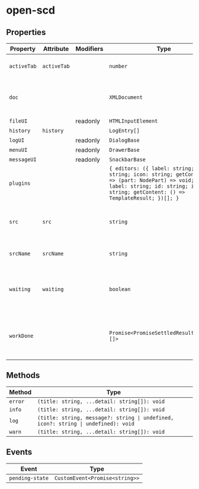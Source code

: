 # open-scd

## Properties

| Property    | Attribute   | Modifiers | Type                                             | Default                                          | Description                                      |
|-------------|-------------|-----------|--------------------------------------------------|--------------------------------------------------|--------------------------------------------------|
| `activeTab` | `activeTab` |           | `number`                                         | 0                                                | The currently active editor tab.                 |
| `doc`       |             |           | `XMLDocument`                                    | "emptySCD"                                       | The `XMLDocument` representation of the current file. |
| `fileUI`    |             | readonly  | `HTMLInputElement`                               |                                                  |                                                  |
| `history`   | `history`   |           | `LogEntry[]`                                     | []                                               |                                                  |
| `logUI`     |             | readonly  | `DialogBase`                                     |                                                  |                                                  |
| `menuUI`    |             | readonly  | `DrawerBase`                                     |                                                  |                                                  |
| `messageUI` |             | readonly  | `SnackbarBase`                                   |                                                  |                                                  |
| `plugins`   |             |           | `{ editors: ({ label: string; id: string; icon: string; getContent: () => (part: NodePart) => void; } \| { label: string; id: string; icon: string; getContent: () => TemplateResult; })[]; }` | {"editors":[{"label":"Substation","id":"substation","icon":"border_outer"},{"label":"Test","id":"test","icon":"self_improvement"},{"label":"Visual Filler","id":"filler","icon":"science"}]} |                                                  |
| `src`       | `src`       |           | `string`                                         |                                                  | The current file's URL. `blob:` URLs are *revoked after parsing*! |
| `srcName`   | `srcName`   |           | `string`                                         | "untitled.scd"                                   | The name of the current file.                    |
| `waiting`   | `waiting`   |           | `boolean`                                        | false                                            | Whether the element is currently waiting for some async work. |
| `workDone`  |             |           | `Promise<PromiseSettledResult<string>[]>`        | "Promise.allSettled(this.work)"                  | A promise which resolves once all currently pending work is done. |

## Methods

| Method  | Type                                             |
|---------|--------------------------------------------------|
| `error` | `(title: string, ...detail: string[]): void`     |
| `info`  | `(title: string, ...detail: string[]): void`     |
| `log`   | `(title: string, message?: string \| undefined, icon?: string \| undefined): void` |
| `warn`  | `(title: string, ...detail: string[]): void`     |

## Events

| Event           | Type                           |
|-----------------|--------------------------------|
| `pending-state` | `CustomEvent<Promise<string>>` |
